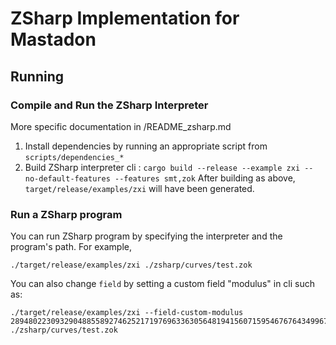 # ZSharp Implementation for Mastadon

## Running 

### Compile and Run the ZSharp Interpreter
More specific documentation in /README_zsharp.md

1. Install dependencies by running an appropriate script from `scripts/dependencies_*`
2. Build ZSharp interpreter cli : `cargo build --release --example zxi --no-default-features --features smt,zok`
   After building as above, `target/release/examples/zxi` will have been
   generated.

### Run a ZSharp program
You can run ZSharp program by specifying the interpreter and the program's path.
For example,

    ./target/release/examples/zxi ./zsharp/curves/test.zok


You can also change `field` by setting a custom field "modulus" in cli such as: 

    ./target/release/examples/zxi --field-custom-modulus 28948022309329048855892746252171976963363056481941560715954676764349967630337 ./zsharp/curves/test.zok
